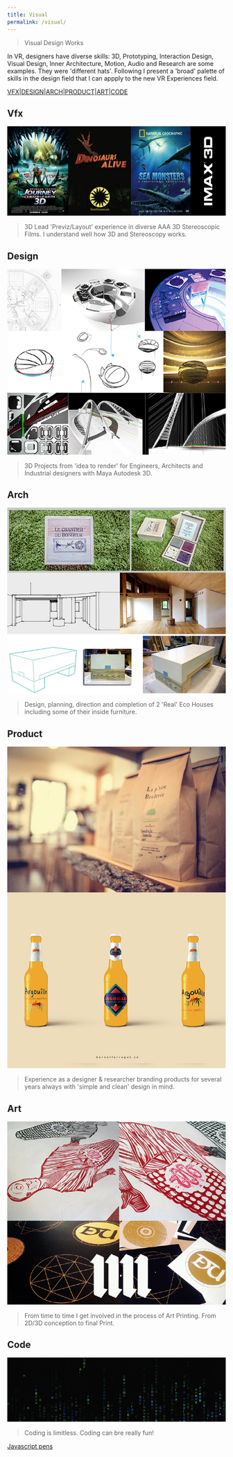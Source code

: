 ```yaml
---
title: Visual
permalink: /visual/
---
```


>Visual Design Works

In VR, designers have diverse skills: 3D, Prototyping, Interaction Design, Visual Design, Inner Architecture, Motion, Audio and Research are some examples. They were 'different hats'. Following I present a 'broad' palette of skills in the design field that I can appply to the new VR Experiences field. 

[VFX](#vfx)|[DESIGN](#design)|[ARCH](#arch)|[PRODUCT](#product)|[ART](#art)|[CODE](#code)

## Vfx

![IMAGE](/images/VFX1.jpg)

> 3D Lead 'Previz/Layout' experience in diverse AAA 3D Stereoscopic Films. I understand well how 3D and Stereoscopy works.

## Design

![IMAGE](/images/DESIGN1.jpg)

> 3D Projects from 'idea to render' for Engineers, Architects and Industrial designers with Maya Autodesk 3D.

## Arch

![IMAGE](/images/ARCH1.jpg)

> Design, planning, direction and completion of 2 'Real' Eco Houses including some of their inside furniture.

## Product

![PRODUCT](/images/PRODUCT1.jpg)

> Experience as a designer & researcher branding products for several years always with 'simple and clean' design in mind.

## Art

![IMAGE](/images/ART1.jpg)

> From time to time I get involved in the process of Art Printing. From 2D/3D conception to final Print.

## Code

![IMAGE](/images/CODE.png)

> Coding is limitless. Coding can bre really fun!

[Javascript pens](http://codepen.io/elbernat/)


















